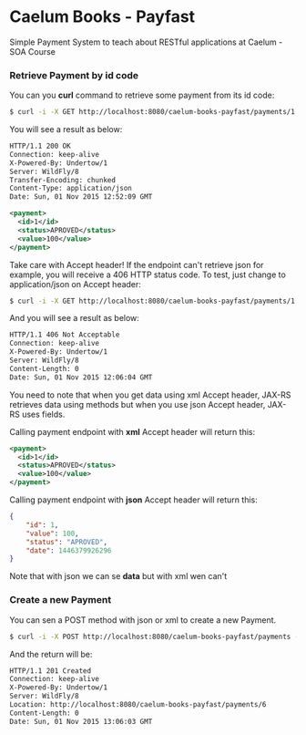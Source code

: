 # Caelum Books - Payfast
Simple Payment System to teach about RESTful applications at Caelum - SOA Course

### Retrieve Payment by id code

You can you **curl** command to retrieve some payment from its id code:

```bash
$ curl -i -X GET http://localhost:8080/caelum-books-payfast/payments/1 -H "Accept: application/xml"
```

You will see a result as below:

```xml
HTTP/1.1 200 OK
Connection: keep-alive
X-Powered-By: Undertow/1
Server: WildFly/8
Transfer-Encoding: chunked
Content-Type: application/json
Date: Sun, 01 Nov 2015 12:52:09 GMT

<payment>
  <id>1</id>
  <status>APROVED</status>
  <value>100</value>
</payment>
```

Take care with Accept header! If the endpoint can't retrieve json for example, you will receive a 406 HTTP status code.
To test, just change to application/json on Accept header:

```bash
$ curl -i -X GET http://localhost:8080/caelum-books-payfast/payments/1 -H "Accept: application/json"
```

And you will see a result as below:

```bash
HTTP/1.1 406 Not Acceptable
Connection: keep-alive
X-Powered-By: Undertow/1
Server: WildFly/8
Content-Length: 0
Date: Sun, 01 Nov 2015 12:06:04 GMT
```

You need to note that when you get data using xml Accept header, JAX-RS retrieves data using methods but when you use json Accept header, JAX-RS uses fields. 

Calling payment endpoint with **xml** Accept header will return this:

```xml
<payment>
  <id>1</id>
  <status>APROVED</status>
  <value>100</value>
</payment>
```

Calling payment endpoint with **json** Accept header will return this:

```json
{
    "id": 1,
    "value": 100,
    "status": "APROVED",
    "date": 1446379926296
}
```

Note that with json we can se **data** but with xml wen can't


### Create a new Payment

You can sen a POST method with json or xml to create a new Payment.

```bash
$ curl -i -X POST http://localhost:8080/caelum-books-payfast/payments -d "<payment><status>PENDING</status><value>600</value></payment>" -H "Content-Type: application/xml"
```

And the return will be:

```bash
HTTP/1.1 201 Created
Connection: keep-alive
X-Powered-By: Undertow/1
Server: WildFly/8
Location: http://localhost:8080/caelum-books-payfast/payments/6
Content-Length: 0
Date: Sun, 01 Nov 2015 13:06:03 GMT
```

